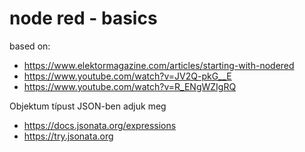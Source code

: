 # node red - basics
based on:
- https://www.elektormagazine.com/articles/starting-with-nodered
- https://www.youtube.com/watch?v=JV2Q-pkG__E
- https://www.youtube.com/watch?v=R_ENgWZIgRQ

Objektum típust JSON-ben adjuk meg
- https://docs.jsonata.org/expressions
- https://try.jsonata.org


